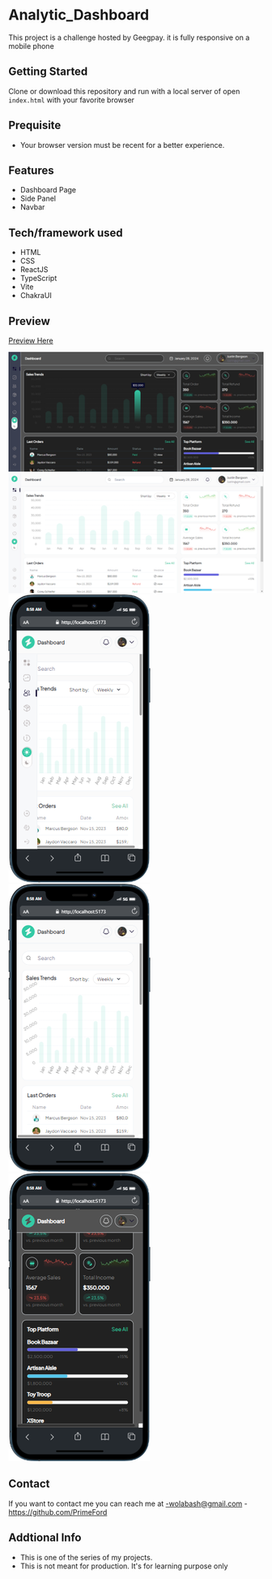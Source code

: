 # Analytic_Dashboard

This project is a challenge hosted by Geegpay. it is fully responsive on a mobile phone

## Getting Started

Clone or download this repository and run with a local server of open `index.html` with your favorite browser

## Prequisite

- Your browser version must be recent for a better experience.

## Features

- Dashboard Page
- Side Panel
- Navbar

## Tech/framework used

- HTML
- CSS
- ReactJS
- TypeScript
- Vite
- ChakraUI

## Preview

[Preview Here](https://analytic-dashboard-three.vercel.app/)

![screenshot](./public/images/snip.png)
![screenshot](./public/images/snip2.png)
![screenshot](./public/images/snip3.png)
![screenshot](./public/images/snip4.png)
![screenshot](./public/images/snip5.png)


## Contact

If you want to contact me you can reach me at
-wolabash@gmail.com -https://github.com/PrimeFord

## Addtional Info

- This is one of the series of my projects.
- This is not meant for production. It's for learning purpose only

